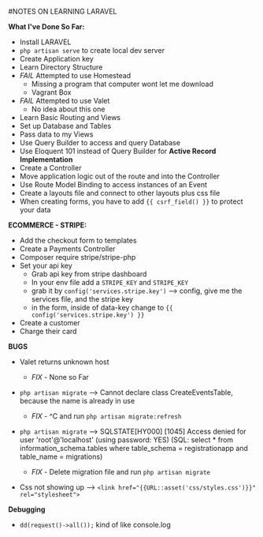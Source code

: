 #NOTES ON LEARNING LARAVEL

**What I've Done So Far:**
  - Install LARAVEL
  - `php artisan serve` to create local dev server
  - Create Application key
  - Learn Directory Structure
  - *FAIL* Attempted to use Homestead
    - Missing a program that computer wont let me download
    - Vagrant Box
  - *FAIL* Attempted to use Valet
    - No idea about this one
  - Learn Basic Routing and Views
  - Set up Database and Tables
  - Pass data to my Views
  - Use Query Builder to access and query Database
  - Use Eloquent 101 instead of Query Builder for **Active Record Implementation**
  - Create a Controller
  - Move application logic out of the route and into the Controller
  - Use Route Model Binding to access instances of an Event
  - Create a layouts file and connect to other layouts plus css file
  - When creating forms, you have to add `{{ csrf_field() }}` to protect your data

**ECOMMERCE - STRIPE:**
  - Add the checkout form to templates
  - Create a Payments Controller
  - Composer require stripe/stripe-php
  - Set your api key
    - Grab api key from stripe dashboard
    - In your env file add a `STRIPE_KEY` and `STRIPE_KEY`
    - grab it by `config('services.stripe.key')` --> config, give me the services file, and the stripe key
    - in the form, inside of data-key change to `{{ config('services.stripe.key') }}`
  - Create a customer
  - Charge their card



**BUGS**

  - Valet returns unknown host
    - *FIX* - None so Far

  - `php artisan migrate` --> Cannot declare class CreateEventsTable, because the name is already in use
    - *FIX* - ^C and run `php artisan migrate:refresh`

  - `php artisan migrate` --> SQLSTATE[HY000] [1045] Access denied for user 'root'@'localhost' (using password: YES) (SQL: select * from information_schema.tables where table_schema = registrationapp and table_name = migrations)
    - *FIX* - Delete migration file and run `php artisan migrate`

  - Css not showing up --> `<link href="{{URL::asset('css/styles.css')}}" rel="stylesheet">`

**Debugging**

  - `dd(request()->all());` kind of like console.log
